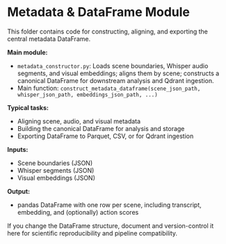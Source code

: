 # Metadata & DataFrame Module

This folder contains code for constructing, aligning, and exporting the central metadata DataFrame.

**Main module:**
- `metadata_constructor.py`: Loads scene boundaries, Whisper audio segments, and visual embeddings; aligns them by scene; constructs a canonical DataFrame for downstream analysis and Qdrant ingestion.
- Main function: `construct_metadata_dataframe(scene_json_path, whisper_json_path, embeddings_json_path, ...)`

**Typical tasks:**
- Aligning scene, audio, and visual metadata
- Building the canonical DataFrame for analysis and storage
- Exporting DataFrame to Parquet, CSV, or for Qdrant ingestion

**Inputs:**
- Scene boundaries (JSON)
- Whisper segments (JSON)
- Visual embeddings (JSON)

**Output:**
- pandas DataFrame with one row per scene, including transcript, embedding, and (optionally) action scores

If you change the DataFrame structure, document and version-control it here for scientific reproducibility and pipeline compatibility. 